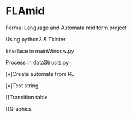 # FLAmid
Formal Language and Automata mid term project

Using python3 & Tkinter

Interface in mainWindow.py

Process in dataStructs.py

[x]Create automata from RE

[x]Test string

[]Transition table

[]Graphics

